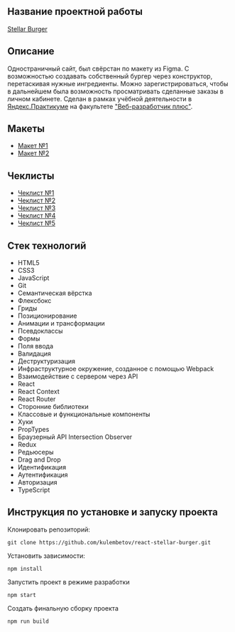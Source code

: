 ## Название проектной работы
[Stellar Burger](https://kulembetov.github.io/react-stellar-burger)

## Описание
Одностраничный сайт, был свёрстан по макету из Figma. С возможностью создавать собственный бургер через конструктор, перетаскивая нужные ингредиенты. Можно зарегистрироваться, чтобы в дальнейшем была возможность просматривать сделанные заказы в личном кабинете. Сделан в рамках учёбной деятельности в [Яндекс.Практикуме](https://practicum.yandex.ru) на факультете ["Веб-разработчик плюс"](https://practicum.yandex.ru/web-plus).

## Макеты
* [Макет №1](https://www.figma.com/file/ocw9a6hNGeAejl4F3G9fp8/React-_-%D0%9F%D1%80%D0%BE%D0%B5%D0%BA%D1%82%D0%BD%D1%8B%D0%B5-%D0%B7%D0%B0%D0%B4%D0%B0%D1%87%D0%B8-(3-%D0%BC%D0%B5%D1%81%D1%8F%D1%86%D0%B0)_external_link?node-id=2974:2989)
* [Макет №2](https://www.figma.com/file/ocw9a6hNGeAejl4F3G9fp8/React-_-%D0%9F%D1%80%D0%BE%D0%B5%D0%BA%D1%82%D0%BD%D1%8B%D0%B5-%D0%B7%D0%B0%D0%B4%D0%B0%D1%87%D0%B8-(3-%D0%BC%D0%B5%D1%81%D1%8F%D1%86%D0%B0)_external_link?type=design&node-id=6291-2799&mode=design)
## Чеклисты
* [Чеклист №1](https://code.s3.yandex.net/web-plus/checklists/checklist_pdf/checklist_7.pdf)
* [Чеклист №2](https://code.s3.yandex.net/web-plus/checklists/checklist_pdf/checklist_8.pdf)
* [Чеклист №3](https://code.s3.yandex.net/web-plus/checklists/checklist_pdf/checklist_9-1.pdf)
* [Чеклист №4](https://code.s3.yandex.net/web-plus/checklists/checklist_pdf/checklist_9-2.pdf)
* [Чеклист №5](https://code.s3.yandex.net/web-plus/checklists/checklist_pdf/checklist_10.pdf)

## Стек технологий
* HTML5
* CSS3
* JavaScript
* Git
* Семантическая вёрстка
* Флексбокс
* Гриды
* Позиционирование
* Анимации и трансформации
* Псевдоклассы
* Формы
* Поля ввода
* Валидация
* Деструктуризация
* Инфраструктурное окружение, созданное с помощью Webpack
* Взаимодействие с сервером через API
* React
* React Context
* React Router
* Сторонние библиотеки
* Классовые и функциональные компоненты
* Хуки
* PropTypes
* Браузерный API Intersection Observer
* Redux
* Редьюсеры
* Drag and Drop
* Идентификация
* Аутентификация
* Авторизация
* TypeScript

## Инструкция по установке и запуску проекта

Клонировать репозиторий:

```
git clone https://github.com/kulembetov/react-stellar-burger.git
```

Установить зависимости:

```
npm install
```

Запустить проект в режиме разработки

```
npm start
```

Создать финальную сборку проекта

```
npm run build